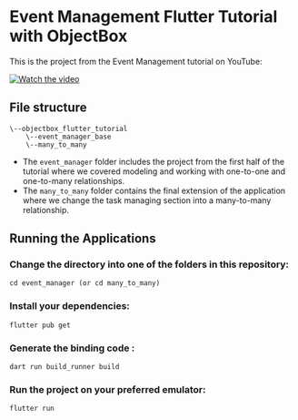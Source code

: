 # Event Management Flutter Tutorial with ObjectBox

This is the project from the Event Management tutorial on YouTube:

[![Watch the video](https://img.youtube.com/vi/6YPSQPS_bhU/hqdefault.jpg)](https://youtu.be/6YPSQPS_bhU)

## File structure
```
\--objectbox_flutter_tutorial
    \--event_manager_base
    \--many_to_many
```

- The `event_manager` folder includes the project from the first half of the tutorial where we covered
  modeling and working with one-to-one and one-to-many relationships.
- The `many_to_many` folder contains
  the final extension of the application where we change the task managing section into a many-to-many
  relationship.

## Running the Applications

### Change the directory into one of the folders in this repository:

```
cd event_manager (or cd many_to_many)
```

### Install your dependencies:

```
flutter pub get
```

### Generate the binding code :

```
dart run build_runner build
```

### Run the project on your preferred emulator:

```
flutter run
```
